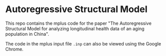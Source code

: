# Autoregressive Structural Model

This repo contains the mplus code for the paper "The Autoregressive Structural Model for analyzing longitudinal health data of an aging population in China".

The code in the mplus input file `.inp` can also be viewed using the Google Chrome. 
